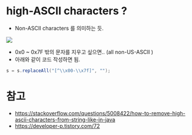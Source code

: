 # high-ASCII characters ?

- Non-ASCII characters 를 의미하는 듯.

![](https://img1.daumcdn.net/thumb/R1280x0/?scode=mtistory2&fname=https%3A%2F%2Fblog.kakaocdn.net%2Fdn%2FxwtrN%2FbtqF1nHXx6x%2FCXyhbK53t0BdTjcRyPkTY1%2Fimg.png)

- 0x0 ~ 0x7F 밖의 문자를 지우고 싶으면.. (all non-US-ASCII )
- 아래와 같이 코드 작성하면 됨.

```java
s = s.replaceAll("[^\\x00-\\x7f]", "");
```


# 참고
- https://stackoverflow.com/questions/5008422/how-to-remove-high-ascii-characters-from-string-like-in-java
- https://developer-p.tistory.com/72
